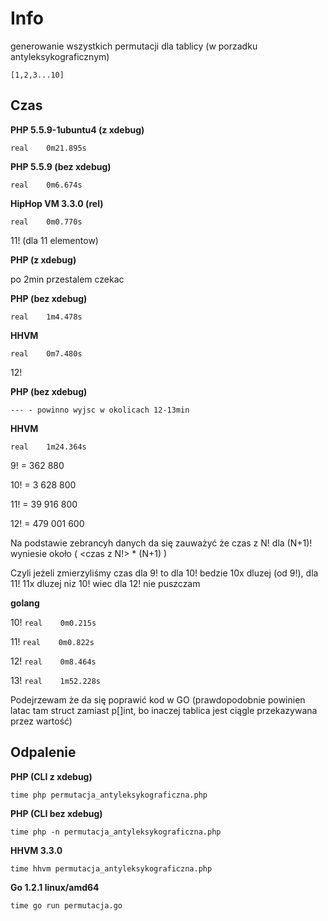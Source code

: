 # Info

generowanie wszystkich permutacji dla tablicy (w porzadku antyleksykograficznym)

`[1,2,3...10]`


## Czas

**PHP 5.5.9-1ubuntu4 (z xdebug)**

`real    0m21.895s`

**PHP 5.5.9 (bez xdebug)**

`real    0m6.674s`

**HipHop VM 3.3.0 (rel)**

`real    0m0.770s`

11! (dla 11 elementow)

**PHP (z xdebug)**

po 2min przestalem czekac

**PHP (bez xdebug)**

`real    1m4.478s`

**HHVM**

`real    0m7.480s`


12!

**PHP (bez xdebug)**

`--- - powinno wyjsc w okolicach 12-13min`

**HHVM**

`real    1m24.364s`


9! = 362 880

10! = 3 628 800

11! = 39 916 800

12! = 479 001 600


Na podstawie zebrancyh danych da się zauważyć że czas z N! dla (N+1)! wyniesie około ( <czas z N!> * (N+1) )

Czyli jeżeli zmierzyliśmy czas dla 9! to dla 10! bedzie 10x dluzej (od 9!), dla 11! 11x dluzej niz 10! wiec dla 12! nie puszczam


**golang**

10! `real    0m0.215s`

11! `real    0m0.822s`

12! `real    0m8.464s`

13! `real    1m52.228s`


Podejrzewam że da się poprawić kod w GO (prawdopodobnie powinien latac tam struct zamiast p[]int, bo inaczej tablica jest ciągle przekazywana przez wartość)


## Odpalenie

**PHP (CLI z xdebug)**

`time php permutacja_antyleksykograficzna.php`

**PHP (CLI bez xdebug)**

`time php -n permutacja_antyleksykograficzna.php`

**HHVM 3.3.0**

`time hhvm permutacja_antyleksykograficzna.php`

**Go 1.2.1 linux/amd64**

`time go run permutacja.go`
